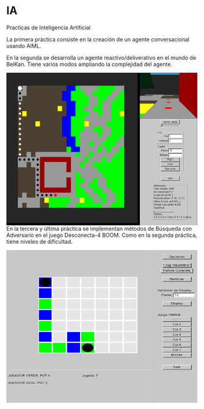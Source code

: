 # IA
Practicas de Inteligencia Artificial

La primera práctica consiste en la creación de un agente conversacional usando AIML.

En la segunda se desarrolla un agente reactivo/deliverativo en el mundo de BelKan. Tiene varios modos ampliando la complejidad del agente.

<a href="url"><img src="https://github.com/victory06/IA/blob/master/doc/P2.png" align="left" height="400" width="500" class="center" ></a>


En la tercera y última práctica se implementan métodos de Búsqueda con Adversario en el juego Desconecta-4 BOOM. Como en la segunda práctica, tiene niveles de dificultad.

<a href="url"><img src="https://github.com/victory06/IA/blob/master/doc/P3.png" align="left" height="400" width="500" class="center" ></a>

